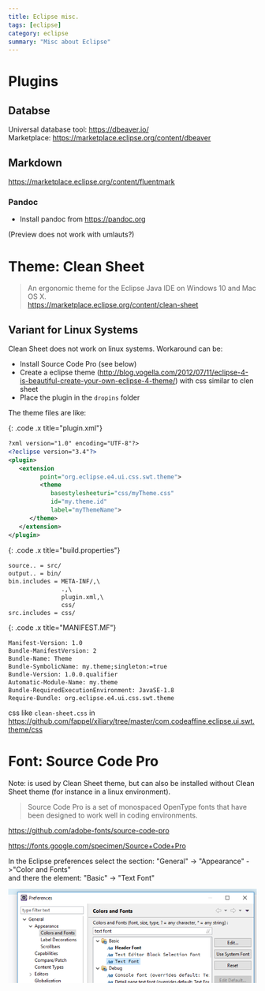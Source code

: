 ```yaml
---
title: Eclipse misc.
tags: [eclipse]
category: eclipse
summary: "Misc about Eclipse"
---
```




# Plugins

## Databse
Universal database tool: <https://dbeaver.io/>  
Marketplace: <https://marketplace.eclipse.org/content/dbeaver>

## Markdown

<https://marketplace.eclipse.org/content/fluentmark>

### Pandoc

* Install pandoc from <https://pandoc.org>

(Preview does not work with umlauts?)

# Theme: Clean Sheet

> An ergonomic theme for the Eclipse Java IDE on Windows 10 and Mac OS X.    
<https://marketplace.eclipse.org/content/clean-sheet>

## Variant for Linux Systems

Clean Sheet does not work on linux systems. Workaround can be:

* Install Source Code Pro (see below)
* Create a  eclipse theme (<http://blog.vogella.com/2012/07/11/eclipse-4-is-beautiful-create-your-own-eclipse-4-theme/>) with css similar to clen sheet
* Place the plugin in the `dropins` folder

 
 The theme files are like:
 
 {: .code .x title="plugin.xml"}
~~~xml
?xml version="1.0" encoding="UTF-8"?>
<?eclipse version="3.4"?>
<plugin>
   <extension
         point="org.eclipse.e4.ui.css.swt.theme">
         <theme
            basestylesheeturi="css/myTheme.css"
            id="my.theme.id"
            label="myThemeName">
      </theme>
   </extension>
</plugin>
~~~

{: .code .x title="build.properties"}
~~~
source.. = src/
output.. = bin/
bin.includes = META-INF/,\
               .,\
               plugin.xml,\
               css/
src.includes = css/
~~~

{: .code .x title="MANIFEST.MF"}
~~~
Manifest-Version: 1.0
Bundle-ManifestVersion: 2
Bundle-Name: Theme
Bundle-SymbolicName: my.theme;singleton:=true
Bundle-Version: 1.0.0.qualifier
Automatic-Module-Name: my.theme
Bundle-RequiredExecutionEnvironment: JavaSE-1.8
Require-Bundle: org.eclipse.e4.ui.css.swt.theme
~~~
 
css like `clean-sheet.css` in <https://github.com/fappel/xiliary/tree/master/com.codeaffine.eclipse.ui.swt.theme/css>
 

# Font:  Source Code Pro

Note: is used by Clean Sheet theme, but can also be installed without Clean Sheet theme (for instance in a linux environment).

> Source Code Pro is a set of monospaced OpenType fonts that have been designed to work well in coding environments.    

<https://github.com/adobe-fonts/source-code-pro>

<https://fonts.google.com/specimen/Source+Code+Pro>

In the Eclipse preferences select the section: "General" -> "Appearance" ->"Color and Fonts"  
and there the element: "Basic" -> "Text Font"


![colors and fonts](diverses/colors_and_fonts.png "Basic text font")